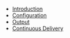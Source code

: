 
 - [Introduction](/pages/service-tester/service-tester-introduction.md)
 - [Configuration](/pages/service-tester/service-tester-configuration.md)
 - [Output](/pages/service-tester/service-tester-output.md)
 - [Continuous Delivery](/pages/service-tester/service-tester-continuous-delivery.md)
